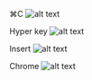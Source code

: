 ⌘C
![alt text](http://i.imgur.com/jgq2pS7.png "⌘C")

Hyper key
![alt text](http://i.imgur.com/iM3dWBg.png "Hyper key")

Insert
![alt text](http://i.imgur.com/S8kgMg0.png "Insert")

Chrome
![alt text](http://i.imgur.com/sfJMTrc.png "Chrome")